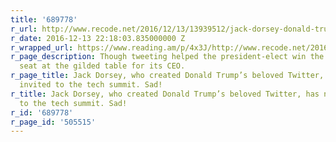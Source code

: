 ```yaml
---
title: '689778'
r_url: http://www.recode.net/2016/12/13/13939512/jack-dorsey-donald-trump-twitter-not-invited-tech-summit-sad
r_date: 2016-12-13 22:18:03.835000000 Z
r_wrapped_url: https://www.reading.am/p/4x3J/http://www.recode.net/2016/12/13/13939512/jack-dorsey-donald-trump-twitter-not-invited-tech-summit-sad
r_page_description: Though tweeting helped the president-elect win the election, no
  seat at the gilded table for its CEO.
r_page_title: Jack Dorsey, who created Donald Trump’s beloved Twitter, has not been
  invited to the tech summit. Sad!
r_title: Jack Dorsey, who created Donald Trump’s beloved Twitter, has not been invited
  to the tech summit. Sad!
r_id: '689778'
r_page_id: '505515'
---
```


